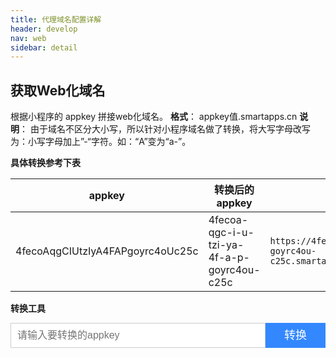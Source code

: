 ```yaml
---
title: 代理域名配置详解
header: develop
nav: web
sidebar: detail
---
```

<!-- ## 介绍

智能小程序web化数据流如下图所示：
![图片](../../../img/web_upsteam.png)

## 搭建方式 -->

## 获取Web化域名
根据小程序的 appkey 拼接web化域名。
**格式**： appkey值.smartapps.cn
**说明**： 由于域名不区分大小写，所以针对小程序域名做了转换，将大写字母改写为：小写字母加上”-“字符。如：“A”变为“a-”。

**具体转换参考下表**

| appkey | 转换后的appkey | 示例 | 
| ----- | ------ | --- |
| 4fecoAqgCIUtzIyA4FAPgoyrc4oUc25c | 4fecoa-qgc-i-u-tzi-ya-4f-a-p-goyrc4ou-c25c | `https://4fecoa-qgc-i-u-tzi-ya-4f-a-p-goyrc4ou-c25c.smartapps.cn/pages/component/component `| 


**转换工具**

<style type="text/css">
.webdomain-trans-tools .webdomain-trans-box {
    display: flex;
}

.webdomain-trans-tools .webdomain-trans-box input {
    display: block;
    width: 100%;
    border: 1px solid #ccc;
    height: 40px;
    padding: 0 10px;
    box-sizing: border-box;
    outline: none;
    font-size: 16px;
    text-decoration: none;
}

.webdomain-trans-tools .webdomain-trans-box .button {
    background-color: #38f;
    color: #fff;
    width: 120px;
    height: 40px;
    display: block;
    box-sizing: border-box;
    outline: none;
    font-size: 18px;
    text-align: center;
    line-height: 40px;
    text-align: center;
    text-decoration: none;
}

.webdomain-trans-tools .webdomain-trans-box .button:hover {
    opacity: 0.9;
}

.webdomain-trans-tools .webdomain-trans-result {
    padding-top: 5px;
}

.webdomain-trans-tools .wd-toast {
    color: #666;
    margin-left: 5px;
}

.webdomain-trans-tools .copy-btn {
    margin-left: 5px;
}

</style>

<div id="webdomain-trans-tools" class="webdomain-trans-tools"><div class="webdomain-trans-box"><input type="text" class="webdomain-trans-input" placeholder="请输入要转换的appkey" /><a class="button" href="javascript:;" onClick="__webdomainTransHandler__()">转换</a></div><div class="webdomain-trans-result"></div></div>

<script>
function __webdomainTransHandler__(e) {
    var el = document.getElementById('webdomain-trans-tools');
    var appkey = el.querySelector('.webdomain-trans-input').value.replace(/^\s+|\s+$/g, '');
    var ret = el.querySelector('.webdomain-trans-result');
    var html = '<span style="color: red">你输入的appkey不合法</span>';
    if(/^\w+$/.test(appkey) && appkey.length === 32) {
        var prefix = appkey.replace(/[A-Z]/g, function(word){
            return word.toLocaleLowerCase() + '-';
        });
        var id = 't' + ~new Date;
        var url = 'https://' + prefix + '.smartapps.cn';
        html = url + '<a class="copy-btn" id="' + id + '" onclick="__showToast__(\'toast-' + id + '\')" href="javascript:;" data-clipboard-text="' + url + '">复制</a> <span class="wd-toast" style="display: none" id="toast-' + id + '">已复制</span>';
        new ClipboardJS('#' + id);
    }
    ret.innerHTML = '转换结果：' + html;
}

function __showToast__(id) {
    document.getElementById(id).style.display = 'inline';
    setTimeout(function(){
        document.getElementById(id).style.display = 'none';  
    }, 2000); 
}
</script>



<!-- ### 搭建反向代理

以使用nginx搭建反向代理配置为例；
1.	业务方确认自己的代理域名建议代理域名构建格式： {小程序标识}. {业务主域名}
    例如 智能小程序的代理域名`smartapp-demo.baidu.com `，其中 baidu.com 为业务主域名，smartapp-demo 为业务方为小序单独分配的特殊标识。
2.	搭建nginx服务器，将代理域名请求解析到该服务器下。
3.	在nginx.conf 中增加代理配置，将请求重定向到小程序分配的web化链接。

**示例**：

```
location / {
   #跨域设置
   add_header Access-Control-Allow-Origin $http_origin;
   #需要设置当前的host信息给web化服务
   proxy_set_header X-Forwarded-Host $http_host; 
   #显示设置Host为开发者自己的web化url，该url生成规则参见获取Web化域名。
   proxy_set_header Host 4fecoa-qgc-i-u-tzi-ya-4f-a-p-goyrc4ou-c25c.smartapps.cn; 
   #转发给web化服务进行处理,域名：proxy.smartapps.cn
   proxy_pass http://proxy.smartapps.cn/;
}
```
### 添加代理域名
将代理域名添加到业务域名下。
![图片](../../../img/web01.png)
### 配置小程序域名
参考<a href="http://smartprogram.baidu.com/docs/develop/web/start/">配置开启 Web化</a>进行操作。
 -->
